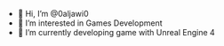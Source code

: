 - 👋 Hi, I’m @0aljawi0
- 👀 I’m interested in Games Development
- 🌱 I’m currently developing game with Unreal Engine 4
